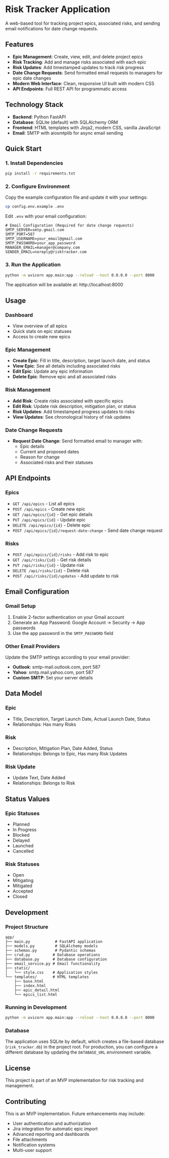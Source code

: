 # Risk Tracker Application

A web-based tool for tracking project epics, associated risks, and sending email notifications for date change requests.

## Features

- **Epic Management**: Create, view, edit, and delete project epics
- **Risk Tracking**: Add and manage risks associated with each epic
- **Risk Updates**: Add timestamped updates to track risk progress
- **Date Change Requests**: Send formatted email requests to managers for epic date changes
- **Modern Web Interface**: Clean, responsive UI built with modern CSS
- **API Endpoints**: Full REST API for programmatic access

## Technology Stack

- **Backend**: Python FastAPI
- **Database**: SQLite (default) with SQLAlchemy ORM
- **Frontend**: HTML templates with Jinja2, modern CSS, vanilla JavaScript
- **Email**: SMTP with aiosmtplib for async email sending

## Quick Start

### 1. Install Dependencies

```bash
pip install -r requirements.txt
```

### 2. Configure Environment

Copy the example configuration file and update it with your settings:

```bash
cp config.env.example .env
```

Edit `.env` with your email configuration:

```env
# Email Configuration (Required for date change requests)
SMTP_SERVER=smtp.gmail.com
SMTP_PORT=587
SMTP_USERNAME=your_email@gmail.com
SMTP_PASSWORD=your_app_password
MANAGER_EMAIL=manager@company.com
SENDER_EMAIL=noreply@risktracker.com
```

### 3. Run the Application

```bash
python -m uvicorn app.main:app --reload --host 0.0.0.0 --port 8000
```

The application will be available at: http://localhost:8000

## Usage

### Dashboard
- View overview of all epics
- Quick stats on epic statuses
- Access to create new epics

### Epic Management
- **Create Epic**: Fill in title, description, target launch date, and status
- **View Epic**: See all details including associated risks
- **Edit Epic**: Update any epic information
- **Delete Epic**: Remove epic and all associated risks

### Risk Management
- **Add Risk**: Create risks associated with specific epics
- **Edit Risk**: Update risk description, mitigation plan, or status
- **Risk Updates**: Add timestamped progress updates to risks
- **View Updates**: See chronological history of risk updates

### Date Change Requests
- **Request Date Change**: Send formatted email to manager with:
  - Epic details
  - Current and proposed dates
  - Reason for change
  - Associated risks and their statuses

## API Endpoints

### Epics
- `GET /api/epics` - List all epics
- `POST /api/epics` - Create new epic
- `GET /api/epics/{id}` - Get epic details
- `PUT /api/epics/{id}` - Update epic
- `DELETE /api/epics/{id}` - Delete epic
- `POST /api/epics/{id}/request-date-change` - Send date change request

### Risks
- `POST /api/epics/{id}/risks` - Add risk to epic
- `GET /api/risks/{id}` - Get risk details
- `PUT /api/risks/{id}` - Update risk
- `DELETE /api/risks/{id}` - Delete risk
- `POST /api/risks/{id}/updates` - Add update to risk

## Email Configuration

### Gmail Setup
1. Enable 2-factor authentication on your Gmail account
2. Generate an App Password: Google Account → Security → App passwords
3. Use the app password in the `SMTP_PASSWORD` field

### Other Email Providers
Update the SMTP settings according to your email provider:

- **Outlook**: smtp-mail.outlook.com, port 587
- **Yahoo**: smtp.mail.yahoo.com, port 587
- **Custom SMTP**: Set your server details

## Data Model

### Epic
- Title, Description, Target Launch Date, Actual Launch Date, Status
- Relationships: Has many Risks

### Risk
- Description, Mitigation Plan, Date Added, Status
- Relationships: Belongs to Epic, Has many Risk Updates

### Risk Update
- Update Text, Date Added
- Relationships: Belongs to Risk

## Status Values

### Epic Statuses
- Planned
- In Progress
- Blocked
- Delayed
- Launched
- Cancelled

### Risk Statuses
- Open
- Mitigating
- Mitigated
- Accepted
- Closed

## Development

### Project Structure
```
app/
├── main.py           # FastAPI application
├── models.py         # SQLAlchemy models
├── schemas.py        # Pydantic schemas
├── crud.py          # Database operations
├── database.py      # Database configuration
├── email_service.py # Email functionality
├── static/
│   └── style.css    # Application styles
└── templates/       # HTML templates
    ├── base.html
    ├── index.html
    ├── epic_detail.html
    └── epics_list.html
```

### Running in Development
```bash
python -m uvicorn app.main:app --reload --host 0.0.0.0 --port 8000
```

### Database
The application uses SQLite by default, which creates a file-based database (`risk_tracker.db`) in the project root. For production, you can configure a different database by updating the `DATABASE_URL` environment variable.

## License

This project is part of an MVP implementation for risk tracking and management.

## Contributing

This is an MVP implementation. Future enhancements may include:
- User authentication and authorization
- Jira integration for automatic epic import
- Advanced reporting and dashboards
- File attachments
- Notification systems
- Multi-user support 